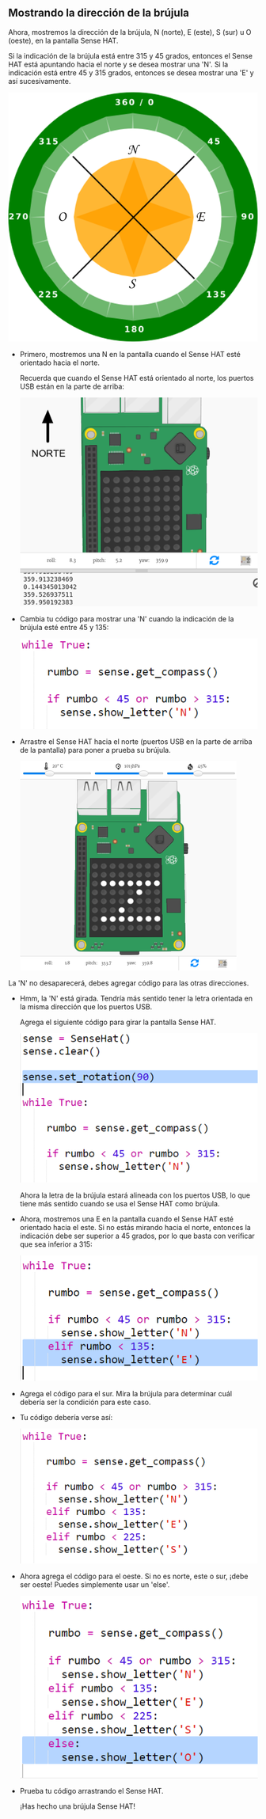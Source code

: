 ## Mostrando la dirección de la brújula

Ahora, mostremos la dirección de la brújula, N (norte), E (este), S (sur) u O (oeste), en la pantalla Sense HAT.

Si la indicación de la brújula está entre 315 y 45 grados, entonces el Sense HAT está apuntando hacia el norte y se desea mostrar una 'N'. Si la indicación está entre 45 y 315 grados, entonces se desea mostrar una 'E' y así sucesivamente.

![captura de pantalla](images/compass-quadrants.png)

+ Primero, mostremos una N en la pantalla cuando el Sense HAT esté orientado hacia el norte.
    
    Recuerda que cuando el Sense HAT está orientado al norte, los puertos USB están en la parte de arriba:
    
    ![captura de pantalla](images/compass-north.png)

+ Cambia tu código para mostrar una 'N' cuando la indicación de la brújula esté entre 45 y 135:
    
    ![captura de pantalla](images/compass-north-code.png)

+ Arrastre el Sense HAT hacia el norte (puertos USB en la parte de arriba de la pantalla) para poner a prueba su brújula.
    
    ![captura de pantalla](images/compass-north-test.png)

La 'N' no desaparecerá, debes agregar código para las otras direcciones.

+ Hmm, la 'N' está girada. Tendría más sentido tener la letra orientada en la misma dirección que los puertos USB.
    
    Agrega el siguiente código para girar la pantalla Sense HAT.
    
    ![captura de pantalla](images/compass-rotate.png)
    
    Ahora la letra de la brújula estará alineada con los puertos USB, lo que tiene más sentido cuando se usa el Sense HAT como brújula.

+ Ahora, mostremos una E en la pantalla cuando el Sense HAT esté orientado hacia el este. Si no estás mirando hacia el norte, entonces la indicación debe ser superior a 45 grados, por lo que basta con verificar que sea inferior a 315:
    
    ![captura de pantalla](images/compass-east-code.png)

+ Agrega el código para el sur. Mira la brújula para determinar cuál debería ser la condición para este caso.

+ Tu código debería verse así:
    
    ![captura de pantalla](images/compass-south-code.png)

+ Ahora agrega el código para el oeste. Si no es norte, este o sur, ¡debe ser oeste! Puedes simplemente usar un 'else'.
    
    ![captura de pantalla](images/compass-west-code.png)

+ Prueba tu código arrastrando el Sense HAT.
    
    ¡Has hecho una brújula Sense HAT!